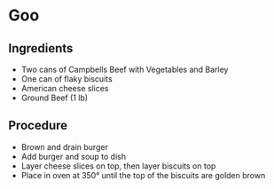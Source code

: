 # Goo

## Ingredients
- Two cans of Campbells Beef with Vegetables and Barley
- One can of flaky biscuits
- American cheese slices
- Ground Beef (1 lb)

## Procedure
- Brown and drain burger
- Add burger and soup to dish
- Layer cheese slices on top, then layer biscuits on top
- Place in oven at 350° until the top of the biscuits are golden brown
